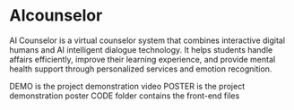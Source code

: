 # AIcounselor
 AI Counselor is a virtual counselor system that combines interactive digital humans and AI intelligent dialogue technology. It helps students handle affairs efficiently, improve their learning experience, and provide mental health support through personalized services and emotion recognition.

DEMO is the project demonstration video
POSTER is the project demonstration poster
CODE folder contains the front-end files
